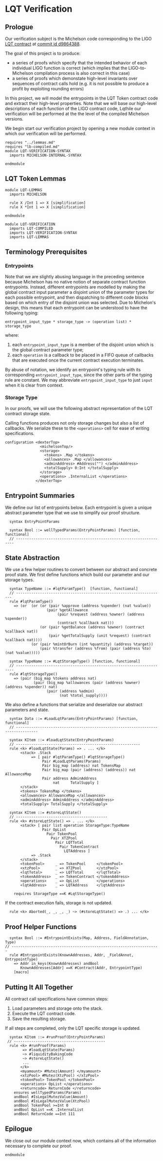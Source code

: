# LQT Verification

## Prologue

Our verification subject is the Michelson code corresponding to the LIGO [LQT contract](https://gitlab.com/dexter2tz/dexter2tz/-/tree/liquidity_baking) at [commit id d9864388](https://gitlab.com/dexter2tz/dexter2tz/-/tree/d98643881fe14996803997f1283e84ebd2067e35).

The goal of this project is to produce:

-   a series of proofs which specify that the intended behavior of each individual LIGO function is correct (which implies that the LIGO-to-Michelson compilation process is also correct in this case)
-   a series of proofs which demonstate high-level invariants over sequences of contract calls hold (e.g. it is not possible to produce a profit by exploiting rounding errors)

In this project, we will model the entrypoints in the LQT Token contract code and extract their high-level properties.
Note that we will base our high-level descriptions of each function of the LIGO contract code,
Lqthile our verification will be performed at the the level of the compiled Michelson versions.

We begin start our verification project by opening a new module context in which our verification will be performed.

```k
requires "../lemmas.md"
requires "lb-compiled.md"
module LQT-VERIFICATION-SYNTAX
  imports MICHELSON-INTERNAL-SYNTAX
```

```k
endmodule
```

## LQT Token Lemmas

```k
module LQT-LEMMAS
  imports MICHELSON
```

```k
  rule X /Int 1 => X [simplification]
  rule X *Int 1 => X [simplification]
```

```k
endmodule
```

```k
module LQT-VERIFICATION
  imports LQT-COMPILED
  imports LQT-VERIFICATION-SYNTAX
  imports LQT-LEMMAS
```

## Terminology Prerequisites

### Entrypoints

Note that we are slightly abusing language in the preceding sentence because Michelson has no native notion of separate contract function entrypoints.
Instead, different entrypoints are modelled by making the global contract input parameter a disjoint union of the parameter types for each possible entrypoint, and then dispatching to different code blocks based on which entry of the disjoint union was selected.
Due to Michelon's design, this means that each entrypoint can be understood to have the following typing:

```
entrypoint_input_type * storage_type -> (operation list) * storage_type
```

where:

1.  each `entrypoint_input_type` is a member of the disjoint union which is the global contract parameter type;
2.  each `operation` is a callback to be placed in a FIFO queue of callbacks that are executed once the current contract execution terminates.

By abuse of notation, we identify an entrypoint's typing rule with its corresponding `entrypoint_input_type`, since the other parts of the typing rule are constant.
We may abbreviate `entrypoint_input_type` to just `input` when it is clear from context.

### Storage Type

In our proofs, we will use the following abstract representation of the LQT contract storage state.

Calling functions produces not only storage changes but also a list of callbacks.
We serialize these to the `<operations>` cell for ease of writing specifications.

```k
configuration <dexterTop>
                <michelsonTop/>
                <storage>
                  <tokens> .Map </tokens>
                  <allowances> .Map </allowances>
                  <adminAddress> #Address("") </adminAddress>
                  <totalSupply> 0:Int </totalSupply>
                </storage>
                <operations> .InternalList </operations>
              </dexterTop>
```

## Entrypoint Summaries

We define our list of entrypoints below.
Each entrypoint is given a unique abstract parameter type that we use to simplify our proof structure.

```k
  syntax EntryPointParams

  syntax Bool ::= wellTypedParams(EntryPointParams) [function, functional]
  // ---------------------------------------------------------------------
```

## State Abstraction

We use a few helper routines to convert between our abstract and concrete proof state.
We first define functions which build our parameter and our storage types.

```k
  syntax TypeName ::= #lqtParamType()  [function, functional]
  // --------------------------------------------------------------------
  rule #lqtParamType()
    => (or  (or (or (pair %approve (address %spender) (nat %value))
                   (pair %getAllowance
                        (pair %request (address %owner) (address %spender))
                        (contract %callback nat)))
                (or (pair %getBalance (address %owner) (contract %callback nat))
                    (pair %getTotalSupply (unit %request) (contract %callback nat))))
            (or (pair %mintOrBurn (int %quantity) (address %target))
                (pair %transfer (address %from) (pair (address %to) (nat %value)))))

  syntax TypeName ::= #LqtStorageType() [function, functional]
  // ---------------------------------------------------------------------
  rule #lqtStorageType()
    => (pair (big_map %tokens address nat)
             (pair (big_map %allowances (pair (address %owner) (address %spender)) nat)
                   (pair (address %admin)
                         (nat %total_supply))))
```

We also define a functions that serialize and deserialize our abstract parameters and state.

```k
  syntax Data ::= #LoadLqtParams(EntryPointParams) [function, functional]
  // --------------------------------------------------------------------------------

  syntax KItem ::= #loadLqtState(EntryPointParams)
  // ---------------------------------------------------------
  rule <k> #loadLqtState(Params) => . ... </k>
       <stack> .Stack
            => [ pair #lqtParamType() #lqtStorageType()
                 Pair #LoadLqtParams(Params)
                 Pair big_map (address) nat TokensMap
                 Pair big_map (pair (address) (address)) nat AllowanceMap
                 Pair address AdminAddress
                      nat     TotalSupply ]
       </stack>
       <tokens> TokensMap </tokens>
       <allowances> AllowanceMap </allowances>
       <adminAddress> AdminAddress </adminAddress>
       <totalSupply> TotalSupply </totalSupply>

  syntax KItem ::= #storeLqtState()
  // ------------------------------------------
  rule <k> #storeLqtState() => . ... </k>
       <stack> [ pair list operation StorageType:TypeName
                 Pair OpList
                   Pair TokenPool
                     Pair XTZPool
                       Pair LQTTotal
                         Pair TokenContract
                           LQTAddress ]
            => .Stack
       </stack>
       <tokenPool>     _ => TokenPool     </tokenPool>
       <xtzPool>       _ => XTZPool       </xtzPool>
       <lqtTotal>      _ => LQTTotal      </lqtTotal>
       <tokenAddress>  _ => TokenContract </tokenAddress>
       <operations>    _ => OpList        </operations>
       <lqtAddress>    _ => LQTAddress    </lqtAddress>

    requires StorageType ==K #LqtStorageType()

```

If the contract execution fails, storage is not updated.

```k
  rule <k> Aborted(_, _, _, _) ~> (#storeLqtState() => .) ... </k>
```

## Proof Helper Functions

```k
  syntax Bool ::= #EntrypointExists(Map, Address, FieldAnnotation, Type)
// --------------------------------------------------------------------
  rule #EntrypointExists(KnownAddresses, Addr, _FieldAnnot, EntrypointType)
    => Addr in_keys(KnownAddresses) andBool
       KnownAddresses[Addr] ==K #Contract(Addr, EntrypointType)
    [macro]
```

## Putting It All Together

All contract call specifications have common steps:

1. Load parameters and storage onto the stack.
2. Execute the LQT contract code.
3. Save the resulting storage.

If all steps are completed, only the LQT specific storage is updated.

```k
  syntax KItem ::= #runProof(EntryPointParams)
 // ------------------------------------------
  rule <k> #runProof(Params)
        => #loadLqtState(Params)
        ~> #liquidityBakingCode
        ~> #storeLqtState()
        ...
       </k>
       <myamount> #Mutez(Amount) </myamount>
       <xtzPool> #Mutez(XtzPool) </xtzPool>
       <tokenPool> TokenPool </tokenPool>
       <operations> OpList </operations>
       <returncode> ReturnCode </returncode>
    ensures wellTypedParams(Params)
    andBool #IsLegalMutezValue(Amount)
    andBool #IsLegalMutezValue(XtzPool)
    andBool TokenPool >=Int 0
    andBool OpList ==K .InternalList
    andBool ReturnCode ==Int 111
```

## Epilogue

We close out our module context now, which contains all of the information necessary to complete our proof.

```k
endmodule
```
